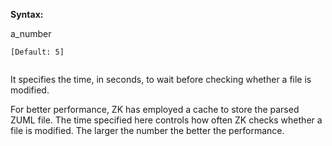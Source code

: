 **Syntax:**

<file-check-period>a_number</file-check-period>  
`   `  
`[Default: 5]`  
`   `

It specifies the time, in seconds, to wait before checking whether a
file is modified.

For better performance, ZK has employed a cache to store the parsed ZUML
file. The time specified here controls how often ZK checks whether a
file is modified. The larger the number the better the performance.


